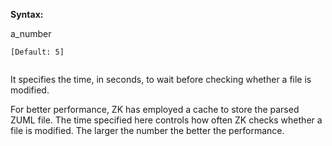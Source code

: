 **Syntax:**

<file-check-period>a_number</file-check-period>  
`   `  
`[Default: 5]`  
`   `

It specifies the time, in seconds, to wait before checking whether a
file is modified.

For better performance, ZK has employed a cache to store the parsed ZUML
file. The time specified here controls how often ZK checks whether a
file is modified. The larger the number the better the performance.


